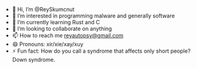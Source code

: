 - 👋 Hi, I’m @ReySkumcnut
- 👀 I’m interested in programming malware and generally software
- 🌱 I’m currently learning Rust and C
- 💞️ I’m looking to collaborate on anything
- 📫 How to reach me reyautopsy@gmail.com
- 😄 Pronouns: xir/xie/xay/xuy
- ⚡ Fun fact: How do you call a syndrome that affects only short people? Down syndrome.

<!---
ReySkumcnut/ReySkumcnut is a ✨ special ✨ repository because its `README.md` (this file) appears on your GitHub profile.
You can click the Preview link to take a look at your changes.
--->
